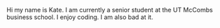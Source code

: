 Hi my name is Kate. I am currently a senior student at the UT McCombs business school. I enjoy coding. I am also bad at it.

<!---
Kat-Wang/Kat-Wang is a ✨ special ✨ repository because its `README.md` (this file) appears on your GitHub profile.
You can click the Preview link to take a look at your changes.
--->
